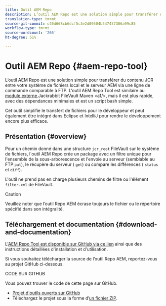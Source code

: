 ```yaml
---
title: Outil AEM Repo
description: L’outil AEM Repo est une solution simple pour transférer du contenu JCR entre votre système de fichiers local et le serveur AEM via une ligne de commande comparable à FTP.
translation-type: tm+mt
source-git-commit: c40d668cb6dcf5c3e2d09504b547457306a99c85
workflow-type: tm+mt
source-wordcount: '266'
ht-degree: 51%

---
```



# Outil AEM Repo {#aem-repo-tool}

L’outil AEM Repo est une solution simple pour transférer du contenu JCR entre votre système de fichiers local et le serveur AEM via une ligne de commande comparable à FTP. L&#39;outil AEM Repo Tool est similaire au [module externe ](https://jackrabbit.apache.org/filevault-package-maven-plugin)Jackrabbit FileVault Maven &lt;a1/>, mais il est plus rapide, avec des dépendances minimales et est un script bash simple.

Cet outil simplifie le transfert de fichiers pour le développeur et peut également être intégré dans Eclipse et IntelliJ pour rendre le développement encore plus efficace.

## Présentation {#overview}

Pour un chemin donné dans une structure `jcr_root` FileVault sur le système de fichiers, l&#39;outil AEM Repo crée un package avec un filtre unique pour l&#39;ensemble de la sous-arborescence et l&#39;envoie au serveur (semblable au FTP `put`), le récupère du serveur ( `get`) ou compare les différences ( `status` et `diff`).

L&#39;outil ne prend pas en charge plusieurs chemins de filtre ou l&#39;élément `filter.xml` de FileVault.

>[!CAUTION]
>
>Veuillez noter que l’outil Repo AEM écrase toujours le fichier ou le répertoire spécifié dans son intégralité.

## Téléchargement et documentation  {#download-and-documentation}

L&#39;[AEM Repo Tool est disponible sur GitHub via ce lien](https://github.com/Adobe-Marketing-Cloud/tools/tree/master/repo) ainsi que des instructions détaillées d&#39;installation et d&#39;utilisation.

Si vous souhaitez télécharger la source de l’outil Repo AEM, reportez-vous au projet GitHub ci-dessous.

CODE SUR GITHUB

Vous pouvez trouver le code de cette page sur GitHub.

* [Projet d&#39;outils ouverts sur GitHub](https://github.com/Adobe-Marketing-Cloud/tools)
* Téléchargez le projet sous la forme d’[un fichier ZIP](https://github.com/Adobe-Marketing-Cloud/tools/archive/master.zip).

